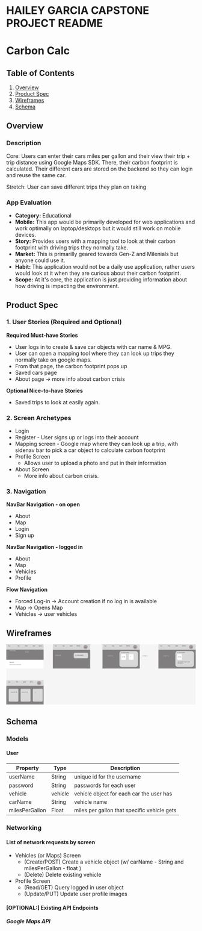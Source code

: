 # HAILEY GARCIA CAPSTONE PROJECT README

# Carbon Calc

## Table of Contents
1. [Overview](#Overview)
1. [Product Spec](#Product-Spec)
1. [Wireframes](#Wireframes)
1. [Schema](#Schema)

## Overview
### Description
Core: Users can enter their cars miles per gallon and their view their trip + trip distance using Google Maps SDK. There, their carbon footprint is calculated. Their different cars are stored on the backend so they can login and reuse the same car.

Stretch: User can save different trips they plan on taking

### App Evaluation
- **Category:** Educational
- **Mobile:** This app would be primarily developed for web applications and work optimally on laptop/desktops but it would still work on mobile devices.
- **Story:** Provides users with a mapping tool to look at their carbon footprint with driving trips they normally take.
- **Market:** This is primarilly geared towards Gen-Z and Milenials but anyone could use it.
- **Habit:** This application would not be a daily use application, rather users would look at it when they are curious about their carbon footprint.
- **Scope:** At it's core, the application is just providing information about how driving is impacting the environment.
## Product Spec
### 1. User Stories (Required and Optional)

**Required Must-have Stories**

* User logs in to create & save car objects with car name & MPG.
* User can open a mapping tool where they can look up trips they normally take on google maps.
* From that page, the carbon footprint pops up
* Saved cars page
* About page -> more info about carbon crisis

**Optional Nice-to-have Stories**

* Saved trips to look at easily again.

### 2. Screen Archetypes

* Login
* Register - User signs up or logs into their account
* Mapping screen - Google map where they can look up a trip, with sidenav bar to pick a car object to calculate carbon footprint
* Profile Screen
   * Allows user to upload a photo and put in their information
* About Screen
   * More info about carbon crisis.

### 3. Navigation

**NavBar Navigation - on open**
* About
* Map
* Login
* Sign up

**NavBar Navigation - logged in**
* About
* Map
* Vehicles
* Profile

**Flow Navigation**
* Forced Log-in -> Account creation if no log in is available
* Map -> Opens Map
* Vehicles -> user vehicles

## Wireframes
<img src="capstone.png" width=800><br>


## Schema
### Models
#### User
   | Property      | Type     | Description |
   | ------------- | -------- | ------------|
   | userName      | String   | unique id for the username |
   | password      | String   | passwords for each user |
   | vehicle      | vehicle   | vehicle object for each car the user has |
   | carName      | String   | vehicle name |
   | milesPerGallon | Float   | miles per gallon that specific vehicle gets |





### Networking
#### List of network requests by screen
   - Vehicles (or Maps) Screen
      - (Create/POST) Create a vehicle object (w/ carName - String and milesPerGallon - float )
      - (Delete) Delete existing vehicle
   - Profile Screen
      - (Read/GET) Query logged in user object
      - (Update/PUT) Update user profile images
#### [OPTIONAL:] Existing API Endpoints

##### Google Maps API
